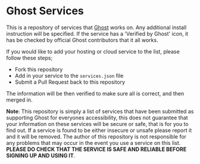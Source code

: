Ghost Services
===============

This is a repository of services that [Ghost](http://ghost.org) works on. Any additional install instruction will be specified. If the service has a 'Verified by Ghost' icon, it has be checked by official Ghost contributors that it all works.

If you would like to add your hosting or cloud service to the list, please follow these steps;

* Fork this repository
* Add in your service to the `services.json` file
* Submit a Pull Request back to this repository

The information will be then verified to make sure all is correct, and then merged in.

**Note**: This repository is simply a list of services that have been submitted as supporting Ghost for everyones accessibility, this does not guarantee that your information on these services will be secure or safe, that is for you to find out. If a service is found to be either insecure or unsafe please report it and it will be removed. The author of this repository is not responsible for any problems that may occur in the event you use a service on this list.
**PLEASE DO CHECK THAT THE SERVICE IS SAFE AND RELIABLE BEFORE SIGNING UP AND USING IT**.
